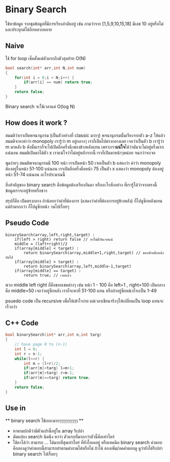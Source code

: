 Binary Search
=======
ใช้หาข้อมูล จากชุดข้อมูลที่มีการเรียงลำดับอยู่ เช่น ถามว่าจาก [1,5,9,10,15,18] มีเลข 10 อยู่หรือไม่ และประยุกต์ได้อีกหลากหลาย

Naive
--------
ใช้ for loop เช็คตั้งแต่ตัวแรกถึงตัวสุดท้าย O(N)

```cpp
bool search(int* arr,int N,int num)
{
	for(int i = 0;i < N;i++) {
    	if(arr[i] == num) return true;
    }
    return false;
}
```
Binary search จะใช้เวลาแค่ O(log N)

How does it work ?
------------------
สมมติว่าเราเปิดพจนานุกรม (เป็นตัวอย่างที่ classic มากๆ) พจนานุกรมนั้นเรียงจากตัว a-z ให้แล้ว สมมติจะหาคำว่า monopoly เรารู้ว่า m อยู่กลางๆ เราก็เปิดไปตรงกลางเลย เจอว่าเป็นตัว b เรารู้ว่า m มาหลัง b ดังนั้นเราก็จะไปเปิดอีกครึ่งนึงของข้างหลังแทน เพราะเรา**แน่ใจ**ได้ว่ามันจะไม่อยู่ครึ่งแรกแน่นอน สมมติเปิดมาได้ตัว x เราแน่ใจว่าไม่อยู่หลังจากนี้ เราก็เปิดมาหน้าๆหน่อย จนกว่าจะเจอ

พูดง่ายๆ สมมติพจนานุกรมมี 100 หน้า เราเปิดหน้า 50 เจอเป็นตัว b แสดงว่า คำว่า monopoly ต้องอยู่ในหน้า 51-100 แน่นอน เราเปิดอีกครึ่งคือหน้า 75 เป็นตัว x แสดงว่า monopoly ต้องอยู่หน้า 51-74 แน่นอน อะไรประมาณนี้

สิ่งสำคัญของ binary search คือข้อมูลต้องเรียงกันมา หรืออะไรสักอย่าง ที่เรารู้ได้ว่าจากตรงนี้ ข้อมูลเราจะอยู่ซ้ายหรือขวา

สรุปก็คือ เปิดตรงกลาง ถ้าน้อยกว่าค่าที่ต้องการ (แสดงว่าค่าที่ต้องการอยู่ข้างหลัง) ก็ไปดูซีกหลังแทน แต่ถ้ามากกว่า ก็ไปดูซีกหน้า วนไปเรื่อยๆ

Pseudo Code
-----------
```
binarySearch(array,left,right,target) :
	if(left > right) return false // หาไม่มีวันเจอแน่
	middle = (laft+right)/2
    if(array[middle] < target) :
    	return binarySearch(array,middle+1,right,target) // ขอบซ้ายคือหน้าถัดไป
    if(array[middle] > target) :
    	return binarySearch(array,left,middle-1,target)
    if(array[middle] == target) :
    	return true; // เจอแล้ว
```
พวก middle left right ก็คือขอบเขตต่างๆ เช่น หน้า 1 - 100 คือ left=1 , right=100 เปิดกลางคือ middle=50 เจอว่าอยู่ซีกหลัง เราก็จะหาที่ 51-100 แทน หรือถ้าอยู่ซีกหน้าก็จะเป็น 1-49

psuedo code เป็น recursive เพื่อให้เข้าใจง่าย แต่เวลาเขียนจริงๆให้เปลี่ยนเป็น loop แทนจะเร็วกว่า

C++ Code
--------
```cpp
bool binarySearch(int* arr,int n,int targ)
{
	// have page 0 to (n-1)
    int l = 0;
    int r = n-1;
    while(l<=r) {
    	int m = (l+r)/2;
        if(arr[m]<targ) l=m+1;
        if(arr[m]>targ) r=m-1;
        if(arr[m]==targ) return true;
    }
    return false;
}
```

Use in
------
** binary search ใช้เยอะมากๆๆๆๆๆๆๆๆๆ **

- หาตามปกติว่ามีตัวแปรนี้อยู่ใน array รึเปล่า
- ดัดแปลง search นิดนึง หาว่า ตัวแรกที่มากกว่าตัวนี้คือเท่าไหร่
- ใช้หาได้ว่า สามารถ ... ได้มากที่สุดเท่าไหร่ ที่ยังโอเคอยู่ หรือเทคนิค binary search คำตอบ คือลองดูว่าคำตอบนี้สามารถทำตามคำถามได้หรือไม่ ถ้าได้ ลองเพิ่ม/ลดคำตอบดู ดูว่ายังได้รึเปล่า binary search ไปเรื่อยๆ
